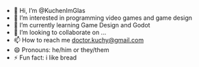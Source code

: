 - 👋 Hi, I’m @KuchenImGlas
- 👀 I’m interested in programming video games and game design
- 🌱 I’m currently learning Game Design and Godot
- 💞️ I’m looking to collaborate on ... 
- 📫 How to reach me doctor.kuchy@gmail.com
- 😄 Pronouns: he/him or they/them
- ⚡ Fun fact: i like bread 

<!---
KuchenImGlas/KuchenImGlas is a ✨ special ✨ repository because its `README.md` (this file) appears on your GitHub profile.
You can click the Preview link to take a look at your changes.
--->
